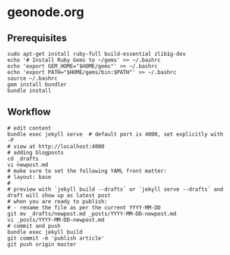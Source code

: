 # geonode.org

Prerequisites
-------------
    sudo apt-get install ruby-full build-essential zlib1g-dev
    echo '# Install Ruby Gems to ~/gems' >> ~/.bashrc
    echo 'export GEM_HOME="$HOME/gems"' >> ~/.bashrc
    echo 'export PATH="$HOME/gems/bin:$PATH"' >> ~/.bashrc
    source ~/.bashrc
    gem install bundler
    bundle install

Workflow
--------

    # edit content
    bundle exec jekyll serve  # default port is 4000, set explicitly with -P 
    # view at http://localhost:4000
    # adding blogposts
    cd _drafts
    vi newpost.md
    # make sure to set the following YAML front matter:
    # layout: base
    #
    # preview with `jekyll build --drafts` or `jekyll serve --drafts` and draft will show up as latest post
    # when you are ready to publish:
    # - rename the file as per the current YYYY-MM-DD
    git mv _drafts/newpost.md _posts/YYYY-MM-DD-newpost.md
    vi _posts/YYYY-MM-DD-newpost.md
    # commit and push
    bundle exec jekyll build
    git commit -m 'publish article'
    git push origin master
